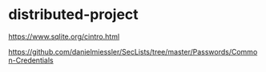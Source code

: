 # distributed-project
https://www.sqlite.org/cintro.html

https://github.com/danielmiessler/SecLists/tree/master/Passwords/Common-Credentials
